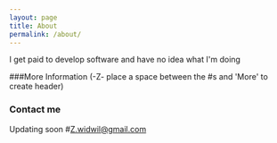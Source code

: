 ```yaml
---
layout: page
title: About
permalink: /about/
---
```


I get paid to develop software and have no idea what I'm doing

###More Information (-Z- place a space between the #s and 'More' to create header)



### Contact me

Updating soon
#[Z.widwil@gmail.com](mailto:z.widwil@gmail.com)
